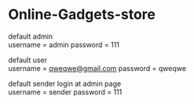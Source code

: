 # Online-Gadgets-store

default admin  
username = admin
password = 111

default user  
username = qweqwe@gmail.com
password = qweqwe

default sender login at admin page  
username = sender
password = 111
